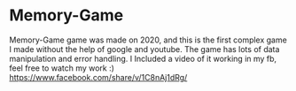 # Memory-Game
Memory-Game game was made on 2020, and this is the first complex game I made without the help of google and youtube. The game has lots of data manipulation and error handling. I Included a video of it working in my fb, feel free to watch my work :)
https://www.facebook.com/share/v/1C8nAj1dRg/
